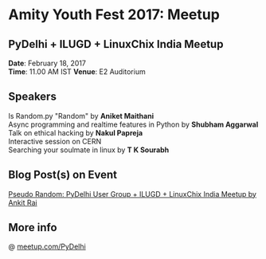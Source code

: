 # Amity Youth Fest 2017: Meetup

## PyDelhi + ILUGD + LinuxChix India Meetup
**Date**: February 18, 2017  
**Time**: 11.00 AM IST
**Venue**: E2 Auditorium  

## Speakers
Is Random.py "Random" by **Aniket Maithani**  
Async programming and realtime features in Python by **Shubham Aggarwal**  
Talk on ethical hacking by **Nakul Papreja**  
Interactive session on CERN  
Searching your soulmate in linux by **T K Sourabh**  

## Blog Post(s) on Event
[Pseudo Random: PyDelhi User Group + ILUGD + LinuxChix India Meetup by Ankit Rai](https://medium.com/@raiankit953/pseudo-random-36eefe01500b)

## More info
@ [meetup.com/PyDelhi](https://www.meetup.com/pydelhi/events/235843418/)
